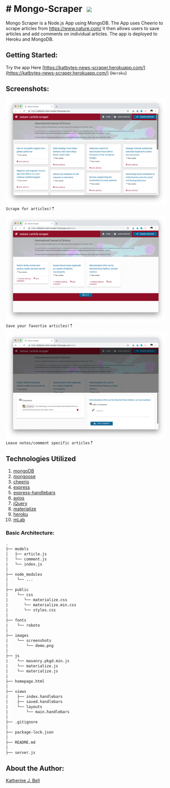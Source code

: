 # &#35; Mongo-Scraper&nbsp;&nbsp;<img src="https://img.icons8.com/color/48/000000/uk-news.png">

Mongo Scraper is a Node.js App using MongoDB. The App uses Cheerio to scrape articles from https://www.nature.com/ it then allows users to save articles and add comments on individual articles. The app is deployed to Heroku and MongoDB.

## Getting Started:
Try the app Here [https://katbytes-news-scraper.herokuapp.com/](https://katbytes-news-scraper.herokuapp.com/) (`Heroku`)

## Screenshots:
![Screenshot 1](/public/images/screenshots/demo-1.png)
`Scrape for articles!`&#8673;

![Screenshot 2](/public/images/screenshots/demo-2.png)
`Save your favortie articles!`&#8673;

![Screenshot 3](/public/images/screenshots/demo-3.png)
`Leave notes/comment specific articles`&#8673;

## Technologies Utilized

01. [mongoDB](https://www.mongodb.com)
02. [mongoose](https://www.npmjs.com/package/mongoose)
03. [cheerio](https://www.npmjs.com/package/cheerio)
04. [express](https://www.npmjs.com/package/express)
05. [express-handlebars](https://www.npmjs.com/package/express-handlebars)
06. [axios](https://www.npmjs.com/package/axios)
07. [jQuery](https://jquery.com)
08. [materialize](http://materializecss.com)
09. [heroku](https://www.heroku.com)
10. [mLab](https://mlab.com)

### Basic Architecture:
```
.
├── models
│   ├── article.js
│   └── comment.js
|   └── index.js
│ 
├── node_modules
│    └── ...
│
├── public
│    └── css
|       └── materialize.css
|       └── materialize.min.css
|       └── styles.css
│ 
├── fonts
|    └── roboto
│ 
├── images
|    └── screenshots
|        └── demo.png
│ 
├── js
|    └── masonry.pkgd.min.js
|    └── materialize.js
|    └── materialize.js
|
├── homepage.html
│
├── views
|    ├── index.handlebars
|    ├── saved.handlebars
|    └── layouts
|        └── main.handlebars
│ 
├── .gitignore
│ 
├── package-lock.json
│
├── README.md
│   
├── server.js

```
## About the Author:
[Katherine J. Bell](https://github.com/katbytes)
